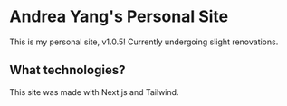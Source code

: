 # Andrea Yang's Personal Site
This is my personal site, v1.0.5! Currently undergoing slight renovations.

## What technologies?
This site was made with Next.js and Tailwind.
